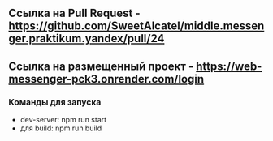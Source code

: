 ## Ссылка на Pull Request - https://github.com/SweetAlcatel/middle.messenger.praktikum.yandex/pull/24

## Ссылка на размещенный проект - https://web-messenger-pck3.onrender.com/login

### Команды для запуска

- dev-server: npm run start
- для build: npm run build
